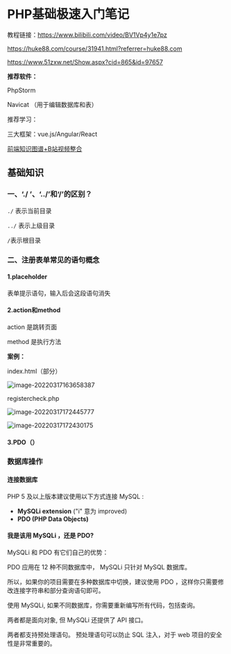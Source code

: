# PHP基础极速入门笔记

教程链接：https://www.bilibili.com/video/BV1Vp4y1e7pz

https://huke88.com/course/31941.html?referrer=huke88.com

https://www.51zxw.net/Show.aspx?cid=865&id=97657

**推荐软件：**

PhpStorm

Navicat （用于编辑数据库和表）



推荐学习：

三大框架：vue.js/Angular/React

[前端知识图谱+B站视频整合](https://gitee.com/jishupang/web_atlas)

## 基础知识

### 一、‘./ ’、‘../’和‘/’的区别？

`./` 表示当前目录

`../` 表示上级目录

`/`表示根目录



### 二、注册表单常见的语句概念

#### 1.placeholder

表单提示语句，输入后会这段语句消失

#### 2.action和method

action 是跳转页面

method 是执行方法

**案例：**

index.html（部分）

![image-20220317163658387](https://ossimg.yzitc.com/2022/03/17/c7a57aa60c93b.png)

registercheck.php

![image-20220317172445777](https://ossimg.yzitc.com/2022/03/17/90390c879875c.png)

![image-20220317172430175](https://ossimg.yzitc.com/2022/03/17/1f07da223cf24.png)

#### 3.PDO（）

### 数据库操作

#### 连接数据库

PHP 5 及以上版本建议使用以下方式连接 MySQL :

- **MySQLi extension** ("i" 意为 improved)
- **PDO (PHP Data Objects)**

#### 我是该用 MySQLi ，还是 PDO?

MySQLi 和 PDO 有它们自己的优势：

PDO 应用在 12 种不同数据库中， MySQLi 只针对 MySQL 数据库。

所以，如果你的项目需要在多种数据库中切换，建议使用 PDO ，这样你只需要修改连接字符串和部分查询语句即可。 

使用 MySQLi, 如果不同数据库，你需要重新编写所有代码，包括查询。

两者都是面向对象, 但 MySQLi 还提供了 API 接口。

两者都支持预处理语句。 预处理语句可以防止 SQL 注入，对于 web 项目的安全性是非常重要的。
